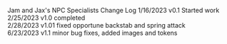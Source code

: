 Jam and Jax's NPC Specialists
Change Log
1/16/2023 v0.1 Started work 
2/25/2023 v1.0 completed  
2/28/2023 v1.01 fixed opportune backstab and spring attack  
6/23/2023 v1.1 minor bug fixes, added images and tokens
